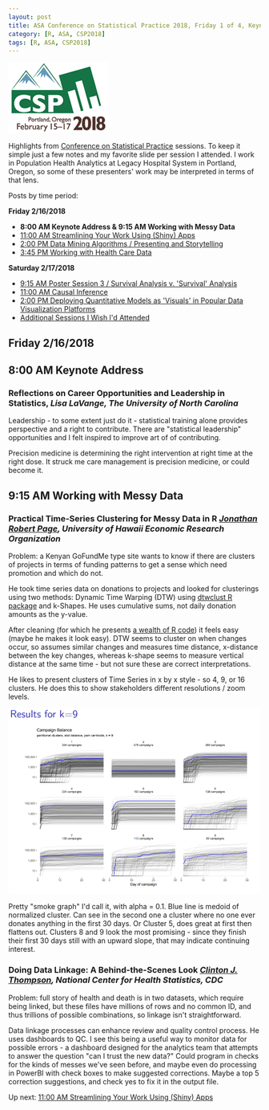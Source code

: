```yaml
---
layout: post
title: ASA Conference on Statistical Practice 2018, Friday 1 of 4, Keynote Address & Working with Messy Data
category: [R, ASA, CSP2018]
tags: [R, ASA, CSP2018]
---
```


![CSP Conf Logo](/images/csp2018.png "Conference Logo")

Highlights from [Conference on Statistical Practice](https://ww2.amstat.org/meetings/csp/2018/index.cfm) sessions. To keep it simple just a few notes and my favorite slide per session I attended. I work in Population Health Analytics at Legacy Hospital System in Portland, Oregon, so some of these presenters' work may be interpreted in terms of that lens.

Posts by time period:

**Friday 2/16/2018**
* **8:00 AM Keynote Address & 9:15 AM Working with Messy Data**
* [11:00 AM Streamlining Your Work Using (Shiny) Apps](2018-02-17-CSP2018-Fri-11am.md)
* [2:00 PM Data Mining Algorithms / Presenting and Storytelling](2018-02-17-CSP2018-Fri-2pm.md)
* [3:45 PM Working with Health Care Data](2018-02-17-CSP2018-Fri-345pm.md)

**Saturday 2/17/2018**
* [9:15 AM Poster Session 3 / Survival Analysis v. 'Survival' Analysis](2018-02-17-CSP2018-Sat-915am.md)
* [11:00 AM Causal Inference](2018-02-18-CSP2018-Sat-11am.md)
* [2:00 PM Deploying Quantitative Models as 'Visuals' in Popular Data Visualization Platforms](2018-02-18-CSP2018-Sat-2pm.md)
* [Additional Sessions I Wish I'd Attended](2018-02-19-CSP2018-Fri-Additional.md)

## Friday 2/16/2018

## 8:00 AM Keynote Address

### Reflections on Career Opportunities and Leadership in Statistics, *Lisa LaVange, The University of North Carolina*

Leadership - to some extent just do it - statistical training alone provides perspective and a right to contribute. There are "statistical leadership" opportunities and I felt inspired to improve art of of contributing.

Precision medicine is determining the right intervention at right time at the right dose. It struck me care management is precision medicine, or could become it.

## 9:15 AM Working with Messy Data 

### Practical Time-Series Clustering for Messy Data in R *[Jonathan Robert Page](http://www2.hawaii.edu/~jrpage/), University of Hawaii Economic Research Organization*

Problem: a Kenyan GoFundMe type site wants to know if there are clusters of projects in terms of funding patterns to get a sense which need promotion and which do not.

He took time series data on donations to projects and looked for clusterings using two methods: Dynamic Time Warping (DTW) using [dtwclust R package](https://cran.r-project.org/web/packages/dtwclust/index.html) and k-Shapes. He uses cumulative sums, not daily donation amounts as the y-value.

After cleaning (for which he presents [a wealth of R code](https://github.com/jonpage/csp2018)) it feels easy (maybe he makes it look easy). DTW seems to cluster on when changes occur, so assumes similar changes and measures time distance, x-distance between the key changes, whereas k-shape seems to measure vertical distance at the same time - but not sure these are correct interpretations. 

He likes to present clusters of Time Series in x by x style - so 4, 9, or 16 clusters. He does this to show stakeholders different resolutions / zoom levels. 

![Clusters of donations with k = 9 k-Shapes](/images/smokelines.png "Clusters of donations with k = 9 k-Shapes")

Pretty "smoke graph" I'd call it, with alpha = 0.1. Blue line is medoid of normalized cluster. Can see in the second one a cluster where no one ever donates anything in the first 30 days. Or Cluster 5, does great at first then flattens out. Clusters 8 and 9 look the most promising - since they finish their first 30 days still with an upward slope, that may indicate continuing interest.

### 	Doing Data Linkage: A Behind-the-Scenes Look *[Clinton J. Thompson](https://www.researchgate.net/profile/Clinton_Thompson), National Center for Health Statistics, CDC*

Problem: full story of health and death is in two datasets, which require being linked, but these files have millions of rows and no common ID, and thus trillions of possible combinations, so linkage isn't straightforward. 

Data linkage processes can enhance review and quality control process. He uses dashboards to QC. I see this being a useful way to monitor data for possible errors - a dashboard designed for the analytics team that attempts to answer the question "can I trust the new data?" Could program in checks for the kinds of messes we've seen before, and maybe even do processing in PowerBI with check boxes to make suggested corrections. Maybe a top 5 correction suggestions, and check yes to fix it in the output file.

Up next: [11:00 AM Streamlining Your Work Using (Shiny) Apps](2018-02-17-CSP2018-Fri-11am.md)

